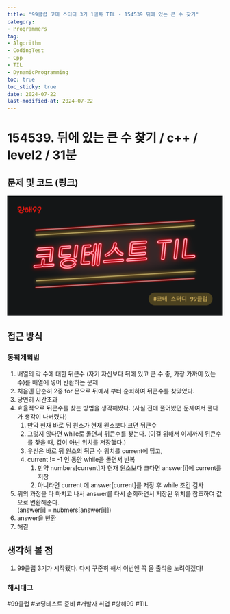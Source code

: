 ```yaml
---
title: "99클럽 코테 스터디 3기 1일차 TIL - 154539 뒤에 있는 큰 수 찾기"
category:
- Programmers
tag:
- Algorithm
- CodingTest
- Cpp
- TIL
- DynamicProgramming
toc: true
toc_sticky: true
date: 2024-07-22
last-modified-at: 2024-07-22
---
```


# 154539. 뒤에 있는 큰 수 찾기 / c++ / level2 / 31분

## 문제 및 코드 (링크)
[![image](/assets/images/99club_logo.png)](https://github.com/Sho1007/Algorithm/tree/main/%ED%94%84%EB%A1%9C%EA%B7%B8%EB%9E%98%EB%A8%B8%EC%8A%A4/2/154539.%E2%80%85%EB%92%A4%EC%97%90%E2%80%85%EC%9E%88%EB%8A%94%E2%80%85%ED%81%B0%E2%80%85%EC%88%98%E2%80%85%EC%B0%BE%EA%B8%B0)

## 접근 방식
### 동적계획법
1. 배열의 각 수에 대한 뒤큰수 (자기 자신보다 뒤에 있고 큰 수 중, 가장 가까이 있는 수)를 배열에 넣어 반환하는 문제
2. 처음엔 단순히 2중 for 문으로 뒤에서 부터 순회하여 뒤큰수를 찾았었다.
3. 당연히 시간초과
4. 효율적으로 뒤큰수를 찾는 방법을 생각해봤다. (사실 전에 풀어봤던 문제여서 풀다가 생각이 나버렸다)
    1. 만약 현재 바로 뒤 원소가 현재 원소보다 크면 뒤큰수
    2. 그렇지 않다면 while로 돌면서 뒤큰수를 찾는다. (이걸 위해서 이제까지 뒤큰수를 찾을 때, 값이 아닌 위치를 저장했다.)
    3. 우선은 바로 뒤 원소의 뒤큰 수 위치를 current에 담고,
    4. current != -1 인 동안 while을 돌면서 반복   
        1. 만약 numbers[current]가 현재 원소보다 크다면 answer[i]에 current를 저장
        2. 아니라면 current 에 answer[current]를 저장 후 while 조건 검사
5. 위의 과정을 다 마치고 나서 answer를 다시 순회하면서 저장된 위치를 참조하여 값으로 변환해준다.   
(answer[i] = nubmers[answer[i]])
6. answer을 반환
7. 해결


## 생각해 볼 점
1. 99클럽 3기가 시작됐다. 다시 꾸준히 해서 이번엔 꼭 올 출석을 노려야겠다!

###  해시태그
#99클럽 #코딩테스트 준비 #개발자 취업 #항해99 #TIL